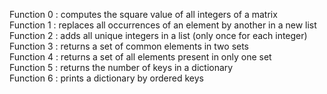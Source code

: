 Function 0 : computes the square value of all integers of a matrix  
Function 1 : replaces all occurrences of an element by another in a new list  
Function 2 : adds all unique integers in a list (only once for each integer)  
Function 3 : returns a set of common elements in two sets  
Function 4 : returns a set of all elements present in only one set  
Function 5 : returns the number of keys in a dictionary  
Function 6 : prints a dictionary by ordered keys  
